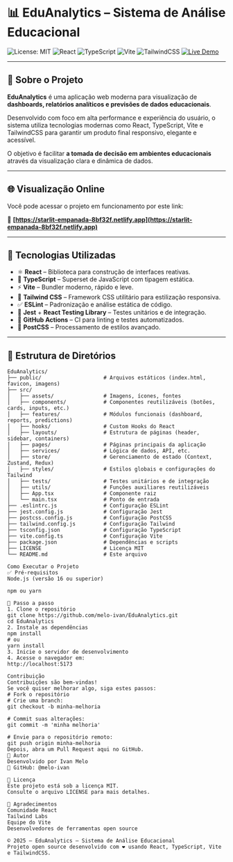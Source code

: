 # 📊 EduAnalytics – Sistema de Análise Educacional

![License: MIT](https://img.shields.io/badge/License-MIT-green.svg)
![React](https://img.shields.io/badge/React-18-blue.svg)
![TypeScript](https://img.shields.io/badge/TypeScript-4.9-blue.svg)
![Vite](https://img.shields.io/badge/Vite-4.0-yellow.svg)
![TailwindCSS](https://img.shields.io/badge/TailwindCSS-3.0-green.svg)
[![Live Demo](https://img.shields.io/badge/Demo-online-success)](https://starlit-empanada-8bf32f.netlify.app)

---

## 🔮 Sobre o Projeto

**EduAnalytics** é uma aplicação web moderna para visualização de **dashboards, relatórios analíticos e previsões de dados educacionais**.

Desenvolvido com foco em alta performance e experiência do usuário, o sistema utiliza tecnologias modernas como React, TypeScript, Vite e TailwindCSS para garantir um produto final responsivo, elegante e acessível.

O objetivo é facilitar **a tomada de decisão em ambientes educacionais** através da visualização clara e dinâmica de dados.

---

## 🌐 Visualização Online

Você pode acessar o projeto em funcionamento por este link:

🔗 **[https://starlit-empanada-8bf32f.netlify.app](https://starlit-empanada-8bf32f.netlify.app)**

---

## 🧱 Tecnologias Utilizadas

- ⚛️ **React** – Biblioteca para construção de interfaces reativas.
- 🧠 **TypeScript** – Superset de JavaScript com tipagem estática.
- ⚡ **Vite** – Bundler moderno, rápido e leve.
- 🎨 **Tailwind CSS** – Framework CSS utilitário para estilização responsiva.
- ✅ **ESLint** – Padronização e análise estática de código.
- 🧪 **Jest** + **React Testing Library** – Testes unitários e de integração.
- 🔁 **GitHub Actions** – CI para linting e testes automatizados.
- 🧵 **PostCSS** – Processamento de estilos avançado.

---

## 📁 Estrutura de Diretórios

```plaintext
EduAnalytics/
├── public/                    # Arquivos estáticos (index.html, favicon, imagens)
├── src/
│   ├── assets/                # Imagens, ícones, fontes
│   ├── components/            # Componentes reutilizáveis (botões, cards, inputs, etc.)
│   ├── features/              # Módulos funcionais (dashboard, reports, predictions)
│   ├── hooks/                 # Custom Hooks do React
│   ├── layouts/               # Estrutura de páginas (header, sidebar, containers)
│   ├── pages/                 # Páginas principais da aplicação
│   ├── services/              # Lógica de dados, API, etc.
│   ├── store/                 # Gerenciamento de estado (Context, Zustand, Redux)
│   ├── styles/                # Estilos globais e configurações do Tailwind
│   ├── tests/                 # Testes unitários e de integração
│   ├── utils/                 # Funções auxiliares reutilizáveis
│   ├── App.tsx                # Componente raiz
│   └── main.tsx               # Ponto de entrada
├── .eslintrc.js               # Configuração ESLint
├── jest.config.js             # Configuração Jest
├── postcss.config.js          # Configuração PostCSS
├── tailwind.config.js         # Configuração Tailwind
├── tsconfig.json              # Configuração TypeScript
├── vite.config.ts             # Configuração Vite
├── package.json               # Dependências e scripts
├── LICENSE                    # Licença MIT
└── README.md                  # Este arquivo

Como Executar o Projeto
✅ Pré-requisitos
Node.js (versão 16 ou superior)

npm ou yarn

🧪 Passo a passo
1. Clone o repositório
git clone https://github.com/melo-ivan/EduAnalytics.git
cd EduAnalytics
2. Instale as dependências
npm install
# ou
yarn install
3. Inicie o servidor de desenvolvimento
4. Acesse o navegador em:
http://localhost:5173

Contribuição
Contribuições são bem-vindas!
Se você quiser melhorar algo, siga estes passos:
# Fork o repositório
# Crie uma branch:
git checkout -b minha-melhoria

# Commit suas alterações:
git commit -m 'minha melhoria'

# Envie para o repositório remoto:
git push origin minha-melhoria
Depois, abra um Pull Request aqui no GitHub.
👤 Autor
Desenvolvido por Ivan Melo
🔗 GitHub: @melo-ivan

📄 Licença
Este projeto está sob a licença MIT.
Consulte o arquivo LICENSE para mais detalhes.

📢 Agradecimentos
Comunidade React
Tailwind Labs
Equipe do Vite
Desenvolvedores de ferramentas open source

© 2025 — EduAnalytics – Sistema de Análise Educacional
Projeto open source desenvolvido com ❤️ usando React, TypeScript, Vite e TailwindCSS.
